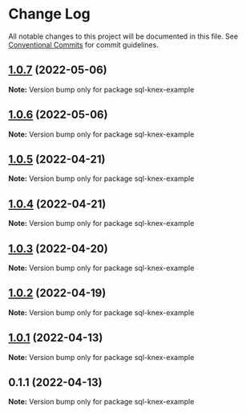# Change Log

All notable changes to this project will be documented in this file.
See [Conventional Commits](https://conventionalcommits.org) for commit guidelines.

## [1.0.7](https://github.com/lkrzyzanek/graphql-pagination/compare/sql-knex-example@1.0.6...sql-knex-example@1.0.7) (2022-05-06)

**Note:** Version bump only for package sql-knex-example





## [1.0.6](https://github.com/lkrzyzanek/graphql-pagination/compare/sql-knex-example@1.0.5...sql-knex-example@1.0.6) (2022-05-06)

**Note:** Version bump only for package sql-knex-example





## [1.0.5](https://github.com/lkrzyzanek/graphql-pagination/compare/sql-knex-example@1.0.4...sql-knex-example@1.0.5) (2022-04-21)

**Note:** Version bump only for package sql-knex-example





## [1.0.4](https://github.com/lkrzyzanek/graphql-pagination/compare/sql-knex-example@1.0.3...sql-knex-example@1.0.4) (2022-04-21)

**Note:** Version bump only for package sql-knex-example





## [1.0.3](https://github.com/lkrzyzanek/graphql-pagination/compare/sql-knex-example@1.0.2...sql-knex-example@1.0.3) (2022-04-20)

**Note:** Version bump only for package sql-knex-example





## [1.0.2](https://github.com/lkrzyzanek/graphql-pagination/compare/sql-knex-example@1.0.1...sql-knex-example@1.0.2) (2022-04-19)

**Note:** Version bump only for package sql-knex-example





## [1.0.1](https://github.com/lkrzyzanek/graphql-pagination/compare/sql-knex-example@1.0.0...sql-knex-example@1.0.1) (2022-04-13)

**Note:** Version bump only for package sql-knex-example





## 0.1.1 (2022-04-13)

**Note:** Version bump only for package sql-knex-example

